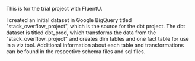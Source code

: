 This is for the trial project with FluentU.

I created an initial dataset in Google BigQuery titled "stack_overflow_project", which is the source for the dbt project.
The dbt dataset is titled dbt_prod, which transforms the data from the "stack_overflow_project" and creates dim tables and one fact table for use in a viz tool.
Additional information about each table and transformations can be found in the respective schema files and sql files.
